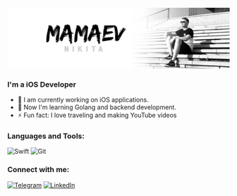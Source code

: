 ![Header](https://github.com/Nikita-Mamaev/Nikita-Mamaev/blob/main/assets/banner.png)

### I'm a iOS Developer
* 🔭 I am currently working on iOS applications.
* 🌱 Now I'm learning Golang and backend development.
* ⚡ Fun fact: I love traveling and making YouTube videos

### Languages and Tools:
![Swift](https://img.shields.io/badge/-SWIFT-black?style=for-the-badge&logo=swift) ![Git](https://img.shields.io/badge/-Git-black?style=for-the-badge&logo=git)

### Connect with me:
[![Telegram](https://img.shields.io/badge/-Telegram-black?style=for-the-badge&logo=telegram)](https://t.me/MamaevNik) 
[![LinkedIn](https://img.shields.io/badge/-Linked_In-black?style=for-the-badge&logo=linkedin)](https://www.linkedin.com/mwlite/in/nikitamamaev)
